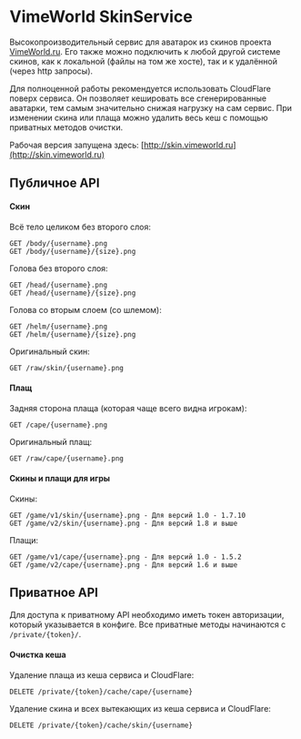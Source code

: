 VimeWorld SkinService
====================
Высокопроизводительный сервис для аватарок из скинов проекта [VimeWorld.ru](http://vimeworld.ru). Его также можно подключить к любой другой системе скинов, как к локальной (файлы на том же хосте), так и к удалённой (через http запросы).

Для полноценной работы рекомендуется использовать CloudFlare поверх сервиса. Он позволяет кешировать все сгенерированные аватарки, тем самым значительно снижая нагрузку на сам сервис. При изменении скина или плаща можно удалить весь кеш с помощью приватных методов очистки.

Рабочая версия запущена здесь: [http://skin.vimeworld.ru](http://skin.vimeworld.ru)

## Публичное API ##
#### Скин ####
Всё тело целиком без второго слоя:
```
GET /body/{username}.png
GET /body/{username}/{size}.png
```
Голова без второго слоя:
```
GET /head/{username}.png
GET /head/{username}/{size}.png
```
Голова со вторым слоем (со шлемом):
```
GET /helm/{username}.png
GET /helm/{username}/{size}.png
```
Оригинальный скин:
```
GET /raw/skin/{username}.png
```

#### Плащ ####
Задняя сторона плаща (которая чаще всего видна игрокам):
```
GET /cape/{username}.png
```
Оригинальный плащ:
```
GET /raw/cape/{username}.png
```

#### Скины и плащи для игры ####
Скины:
```
GET /game/v1/skin/{username}.png - Для версий 1.0 - 1.7.10
GET /game/v2/skin/{username}.png - Для версий 1.8 и выше
```
Плащи:
```
GET /game/v1/cape/{username}.png - Для версий 1.0 - 1.5.2
GET /game/v2/cape/{username}.png - Для версий 1.6 и выше
```


## Приватное API ##
Для доступа к приватному API необходимо иметь токен авторизации, который указывается в конфиге. Все приватные методы начинаются с `/private/{token}/`.
#### Очистка кеша ####
Удаление плаща из кеша сервиса и CloudFlare:
```
DELETE /private/{token}/cache/cape/{username}
```
Удаление скина и всех вытекающих из кеша сервиса и CloudFlare:
```
DELETE /private/{token}/cache/skin/{username}
```
